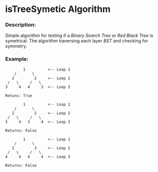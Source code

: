 # isTreeSymetic Algorithm

### Description:  
Simple algorithm for testing if a *Binary Search Tree* or *Red Black Tree* is symetrical.  The algorithm traversing each layer *BST* and checking for symmetry.

### Example:
```
        1          <-- Loop 1
    /       \
   2         2     <-- Loop 2
 /   \     /   \
3     4   4     3  <-- Loop 3

Retuns: True

        1          <-- Loop 1
    /       \
   2         2     <-- Loop 2
 /   \     /   \
3     4   3     4  <-- Loop 3

Returns: False

        1          <-- Loop 1
    /       \
   2         3     <-- Loop 2
 /   \     /   \
4     4   4     4  <-- Loop 3

Returns: False
```

